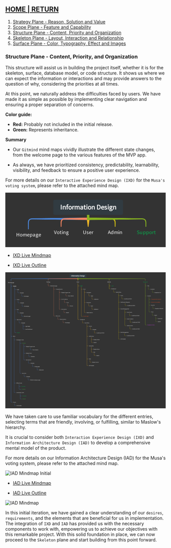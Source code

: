 ## [HOME | RETURN](https://github.com/plexoio/musa/blob/main/documentation/readme/user-centric/user-centric.md)

1. [Strategy Plane - Reason, Solution and Value](https://github.com/plexoio/musa/blob/main/documentation/readme/user-centric/strategy.md)
2. [Scope Plane - Feature and Capability](https://github.com/plexoio/musa/blob/main/documentation/readme/user-centric/scope.md)
3. [Structure Plane - Content, Priority and Organization](https://github.com/plexoio/musa/blob/main/documentation/readme/user-centric/structure.md)
4. [Skeleton Plane - Layout, Interaction and Relationship](https://github.com/plexoio/musa/blob/main/documentation/readme/user-centric/skeleton.md)
5. [Surface Plane - Color, Typography, Effect and Images](https://github.com/plexoio/musa/blob/main/documentation/readme/user-centric/surface.md)

### Structure Plane - Content, Priority, and Organization

This structure will assist us in building the project itself, whether it is for the skeleton, surface, database model, or code structure. It shows us where we can expect the information or interactions and may provide answers to the question of why, considering the priorities at all times.

At this point, we naturally address the difficulties faced by users. We have made it as simple as possible by implementing clear navigation and ensuring a proper separation of concerns.

**Color guide:**

- **Red:** Probably not included in the initial release.
- **Green:** Represents inheritance.

**Summary**

- Our `Gitmind` mind maps vividly illustrate the different state changes, from the welcome page to the various features of the MVP app.

- As always, we have prioritized consistency, predictability, learnability, visibility, and feedback to ensure a positive user experience.

For more details on our `Interactive Experience Design (IXD)` for the `Musa's voting system`, please refer to the attached mind map.

![IXD Mindmap Initial](https://github.com/plexoio/musa/blob/main/documentation/assets/img/user-centric/initial-IXD.png)

- [IXD Live Mindmap](https://gitmind.com/app/docs/mebd8tio)

- [IXD Live Outline](https://gitmind.com/app/docs/mebd8tio?view=outline)

![IXD Mindmap](https://github.com/plexoio/musa/blob/main/documentation/assets/img/user-centric/IXD.png)

We have taken care to use familiar vocabulary for the different entries, selecting terms that are friendly, involving, or fulfilling, similar to Maslow's hierarchy.

It is crucial to consider both `Interaction Experience Design (IXD)` and `Information Architecture Design (IAD)` to develop a comprehensive mental model of the product.

For more details on our Information Architecture Design (IAD) for the Musa's voting system, please refer to the attached mind map.

![IAD Mindmap Initial](https://github.com/plexoio/musa/blob/main/documentation/assets/img/initial-IAD.png)

- [IAD Live Mindmap](https://gitmind.com/app/docs/mq5to2rs)

- [IAD Live Outline](https://gitmind.com/app/docs/mq5to2rs?view=outline)
  
![IAD Mindmap](https://github.com/plexoio/musa/blob/main/documentation/assets/img/IAD.png)

In this initial iteration, we have gained a clear understanding of our `desires`, `requirements`, and the elements that are beneficial for us in implementation. The integration of `IXD` and `IAD` has provided us with the necessary components to work with, empowering us to achieve our objectives with this remarkable project. With this solid foundation in place, we can now proceed to the `Skeleton` plane and start building from this point forward.